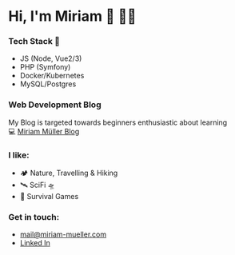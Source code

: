 # Hi, I'm Miriam 🖖 👩‍💻

### Tech Stack 👀  
- JS (Node, Vue2/3)
- PHP (Symfony)
- Docker/Kubernetes
- MySQL/Postgres

### Web Development Blog
My Blog is targeted towards beginners enthusiastic about learning  
💻 [Miriam Müller Blog](https://www.miriam-mueller.com)

### I like:  
- 🏕 Nature, Travelling & Hiking  
- 🛰 SciFi 🛸
- 🧟 Survival Games
       
### Get in touch:  
  - mail@miriam-mueller.com
  - [Linked In](https://www.linkedin.com/in/miriam-m%C3%BCller-bb1920200/)

